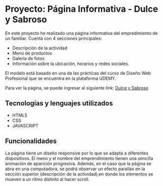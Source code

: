# Proyecto: Página Informativa - Dulce y Sabroso

En este proyecto he realizado una página informativa del empredimiento de un familiar. Cuenta con 4 secciones principales:

 - Descripción de la actividad
 - Menú de productos
 - Galería de fotos 
 - Información sobre la ubicación, horarios y redes sociales. 

 El modelo está basado en una de las prácticas del curso de Diseño Web Profesional que se encuentra en la plataforma UDEMY.

Para ver la página, se puede ingresar al siguiente link:
[Dulce y Sabroso](https://silvanacuadra.github.io/DulceYSabroso/)

## Tecnologías y lenguajes utilizados

- HTML5
- CSS
- JAVASCRIPT

## Funcionalidades
La página tiene un diseño responsive por lo que se adapta a diferentes dispositivos. El menú y el nombre del emprendimiento tienen una sencilla animación de aparición progresiva. Además, en el caso que la página se abra en una computadora, se podrá observar un efecto parallax en la sección superior (descripción de la actividad),en donde los elementos se mueven a un ritmo distinto al hacer scroll. 

